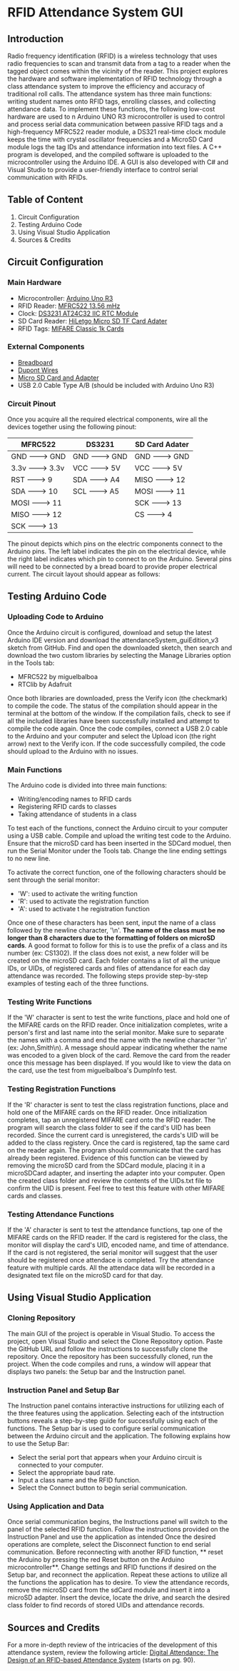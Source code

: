 # RFID Attendance System GUI

## Introduction
Radio frequency identification (RFID) is a wireless technology that uses radio frequencies to scan and transmit data from a tag to a reader when the tagged object comes within the vicinity of the reader. This project explores the hardware and software implementation of RFID technology through a class attendance system to improve the efficiency and accuracy of traditional roll calls. The attendance system has three main functions: writing student names onto RFID tags, enrolling classes, and collecting attendance data. To implement these functions, the following low-cost hardware are used to n Arduino UNO R3 microcontroller is used to control and process serial data communication between passive RFID tags and a high-frequency MFRC522 reader module, a DS321 real-time clock module keeps the time with crystal oscillator frequencies and a MicroSD Card module logs the tag IDs and attendance information into text files. A C++ program is developed, and the compiled software is uploaded to the microcontroller using the Arduino IDE. A GUI is also developed with C# and Visual Studio to provide a user-friendly interface to control serial communication with RFIDs. 

## Table of Content
1. Circuit Configuration
2. Testing Arduino Code
3. Using Visual Studio Application
4. Sources & Credits

## Circuit Configuration
### Main Hardware
* Microcontroller: [Arduino Uno R3](https://store-usa.arduino.cc/products/arduino-uno-rev3?selectedStore=us)
* RFID Reader: [MFRC522 13.56 mHz](https://www.amazon.com/HiLetgo-RFID-Kit-Arduino-Raspberry/dp/B01CSTW0IA/ref=asc_df_B01CSTW0IA/?tag=hyprod-20&linkCode=df0&hvadid=647148730756&hvpos=&hvnetw=g&hvrand=2299663500531607591&hvpone=&hvptwo=&hvqmt=&hvdev=c&hvdvcmdl=&hvlocint=&hvlocphy=9011338&hvtargid=pla-1950968056071&psc=1&mcid=819ac2e9397239b78367e15d0470ee4c)
* Clock: [DS3231 AT24C32 IIC RTC Module](https://www.aliexpress.us/item/2261799820200166.html?src=google&src=google&albch=shopping&acnt=708-803-3821&slnk=&plac=&mtctp=&albbt=Google_7_shopping&albagn=888888&isSmbAutoCall=false&needSmbHouyi=false&albcp=19108228023&albag=&trgt=&crea=en2261799820200166&netw=x&device=c&albpg=&albpd=en2261799820200166&gad_source=1&gclid=Cj0KCQiAoKeuBhCoARIsAB4WxtdrzofVaCXFfQmMjPVoTNQcGn4AYoM1V-A-bqKsD6yy65BhFXuKE4saAj1kEALw_wcB&gclsrc=aw.ds&aff_fcid=2c5a9bb0e15c4953b32941e9b104da2d-1707762094803-09207-UneMJZVf&aff_fsk=UneMJZVf&aff_platform=aaf&sk=UneMJZVf&aff_trace_key=2c5a9bb0e15c4953b32941e9b104da2d-1707762094803-09207-UneMJZVf&terminal_id=b5f3c000951b4f69ae3bca0c1097b246&afSmartRedirect=y&gatewayAdapt=glo2usa) 
* SD Card Reader: [HiLetgo Micro SD TF Card Adater](https://www.amazon.com/HiLetgo-Adater-Interface-Conversion-Arduino/dp/B07BJ2P6X6/ref=asc_df_B07BJ2P6X6/?tag=hyprod-20&linkCode=df0&hvadid=647234334956&hvpos=&hvnetw=g&hvrand=8346166213057054374&hvpone=&hvptwo=&hvqmt=&hvdev=c&hvdvcmdl=&hvlocint=&hvlocphy=9011338&hvtargid=pla-1029287783408&psc=1&mcid=7acea16e6edc307ca62dcdd7a235a416) 
* RFID Tags: [MIFARE Classic 1k Cards](https://www.amazon.com/MIFARE-Classic-13-56MHZ-ISO14443A-Cards%EF%BC%8CPrintable/dp/B0BYMXQ6N6/ref=asc_df_B0BYMXQ6N6/?tag=hyprod-20&linkCode=df0&hvadid=658845669061&hvpos=&hvnetw=g&hvrand=3454618515796438384&hvpone=&hvptwo=&hvqmt=&hvdev=c&hvdvcmdl=&hvlocint=&hvlocphy=9011338&hvtargid=pla-2190838661518&psc=1&mcid=5db62084ed05340b8514e455a2cb33fb)

### External Components
* [Breadboard](https://www.amazon.com/BB400-Solderless-Plug-BreadBoard-tie-points/dp/B0040Z1ERO/ref=asc_df_B0040Z1ERO/?tag=hyprod-20&linkCode=df0&hvadid=241888066999&hvpos=&hvnetw=g&hvrand=11321113631732130181&hvpone=&hvptwo=&hvqmt=&hvdev=c&hvdvcmdl=&hvlocint=&hvlocphy=9011338&hvtargid=pla-638906394402&psc=1&mcid=4e0e4823951f3fb7826a5b4d621b724d&gclid=Cj0KCQiAoKeuBhCoARIsAB4WxtekmzXjbO3Uf9iHF_sJbHP3GQomFNULf6C3eE2ws1iyvJn03j3RcZUaAhx2EALw_wcB)
* [Dupont Wires](https://www.amazon.com/ELOOGAA-Multicolored-Breadboard-Compatible-Projects/dp/B0BGSFGSBJ/ref=asc_df_B0BGSFGSBJ/?tag=hyprod-20&linkCode=df0&hvadid=642064378071&hvpos=&hvnetw=g&hvrand=16008973895026062695&hvpone=&hvptwo=&hvqmt=&hvdev=c&hvdvcmdl=&hvlocint=&hvlocphy=9011338&hvtargid=pla-1952043365195&psc=1&mcid=5779511b629f39fe9b701b6aa015931b)
* [Micro SD Card and Adapter](https://www.amazon.com/SanDisk-Extreme-microSD-UHS-I-Adapter/dp/B07FCMBLV6/ref=asc_df_B07FCMBLV6/?tag=hyprod-20&linkCode=df0&hvadid=309776868400&hvpos=&hvnetw=g&hvrand=7565830546258457434&hvpone=&hvptwo=&hvqmt=&hvdev=c&hvdvcmdl=&hvlocint=&hvlocphy=9011338&hvtargid=pla-523573402313&psc=1&mcid=40272264ed6d35979ab0e3d33075fa62&gclid=Cj0KCQiAoKeuBhCoARIsAB4Wxte-mM4ryvI6kypSvLHujwtgdTsEpYsrYg4kFNQxKMdpS_ASbg--oyQaAiHwEALw_wcB)
* USB 2.0 Cable Type A/B (should be included with Arduino Uno R3)

### Circuit Pinout
Once you acquire all the required electrical components, wire all the devices together using the following pinout: 

| MFRC522 | DS3231 | SD Card Adater |
| --- | --- | --- |
| GND ---> GND | GND ---> GND | GND ---> GND |
| 3.3v ---> 3.3v | VCC ---> 5V | VCC ---> 5V |
| RST ---> 9 | SDA ---> A4 | MISO ---> 12 |
| SDA ---> 10 | SCL ---> A5 | MOSI ---> 11 |
| MOSI ---> 11  | | SCK ---> 13 |
| MISO ---> 12 | | CS ---> 4 |
| SCK ---> 13 |

The pinout depicts which pins on the electric components connect to the Arduino pins. The left label indicates the pin on the electrical device, while the right label indicates which pin to connect to on the Arduino. Several pins will need to be connected by a bread board to provide proper electrical current. The circuit layout should appear as follows:

## Testing Arduino Code 

### Uploading Code to Arduino 

Once the Arduino circuit is configured, download and setup the latest Arduino IDE version and download the attendanceSystem_guiEdition_v3 sketch from GitHub. Find and open the downloaded sketch, then search and download the two custom libraries by selecting the Manage Libraries option in the Tools tab: 
* MFRC522 by miguelbalboa
* RTClib by Adafruit

Once both libraries are downloaded, press the Verify icon (the checkmark) to compile the code. The status of the compilation should appear in the terminal at the bottom of the window. If the compilation fails, check to see if all the included libraries have been successfully installed and attempt to compile the code again. Once the code compiles, connect a USB 2.0 cable to the Arduino and your computer and select the Upload icon (the right arrow) next to the Verify icon. If the code successfully compiled, the code should upload to the Arduino with no issues.

### Main Functions

The Arduino code is divided into three main functions: 
* Writing/encoding names to RFID cards
* Registering RFID cards to classes
* Taking attendance of students in a class

To test each of the functions, connect the Arduino circuit to your computer using a USB cable. Compile and upload the writing test code to the Arduino. Ensure that the microSD card has been inserted in the SDCard moduel, then run the Serial Monitor under the Tools tab. Change the line ending settings to no new line. 

To activate the correct function, one of the following characters should be sent through the serial monitor:
* 'W': used to activate the writing function
* 'R': used to activate the registration function
* 'A': used to activate t he registration function

Once one of these characters has been sent, input the name of a class followed by the newline character, '\n'. **The name of the class must be no longer than 8 characters due to the formatting of folders on microSD cards**. A good format to follow for this is to use the prefix of a class and its number (ex: CS1302). If the class does not exist, a new folder will be created on the microSD card. Each folder contains a list of all the unique IDs, or UIDs, of registered cards and files of attendance for each day attendance was recorded. The following steps provide step-by-step examples of testing each of the three functions.

### Testing Write Functions
If the 'W' character is sent to test the write functions, place and hold one of the MIFARE cards on the RFID reader. Once initialization completes, write a person's first and last name into the serial monitor. Make sure to separate the names with a comma and end the name with the newline character '\n' (ex: John,Smith\n). A message should appear indicating whether the name was encoded to a given block of the card. Remove the card from the reader once this message has been displayed. If you would like to view the data on the card, use the test from miguelbalboa's DumpInfo test.

### Testing Registration Functions
If the 'R' character is sent to test the class registration functions, place and hold one of the MIFARE cards on the RFID reader. Once initialization completes, tap an unregistered MIFARE card onto the RFID reader. The program will search the class folder to see if the card's UID has been recorded. Since the current card is unregistered, the cards's UID will be added to the class registery. Once the card is registered, tap the same card on the reader again. The program should communicate that the card has already been registered. Evidence of this function can be viewed by removing the microSD card from the SDCard module, placing it in a microSDCard adapter, and inserting the adapter into your computer. Open the created class folder and review the contents of the UIDs.txt file to confirm the UID is present. Feel free to test this feature with other MIFARE cards and classes. 

### Testing Attendance Functions
If the 'A' character is sent to test the attendance functions, tap one of the MIFARE cards on the RFID reader. If the card is registered for the class, the monitor will display the card's UID, encoded name, and time of attendance. If the card is not registered, the serial monitor will suggest that the user should be registered once attendace is completed. Try the attendance feature with multiple cards. All the attendace data will be recorded in a designated text file on the microSD card for that day. 

## Using Visual Studio Application

### Cloning Repository
The main GUI of the project is operable in Visual Studio. To access the project, open Visual Studio and select the Clone Repository option. Paste the GitHub URL and follow the instructions to successfully clone the repository. Once the repository has been successfully cloned, run the project. When the code compiles and runs, a window will appear that displays two panels: the Setup bar and the Instruction panel. 

### Instruction Panel and Setup Bar
The Instruction panel contains interactive instructions for utilizing each of the three features using the application. Selecting each of the intstruction buttons reveals a step-by-step guide for successfully using each of the functions. The Setup bar is used to configure serial communication between the Arduino circuit and the application. The following explains how to use the Setup Bar:

* Select the serial port that appears when your Arduino circuit is connected to your computer.
* Select the appropriate baud rate.
* Input a class name and the RFID function.
* Select the Connect button to begin serial communication.

### Using Application and Data
Once serial communication begins, the Instructions panel will switch to the panel of the selected RFID function. Follow the instructions provided on the Instruction Panel and use the application as intended Once the desired operations are complete, select the Disconnect function to end serial communication. Before reconnecting with another RFID function, ** reset the Arduino by pressing the red Reset button on the Arduino microcontroller**. Change settings and RFID functions if desired on the Setup bar, and reconnect the application. Repeat these actions to utilize all the functions the application has to desire. To view the attendance records, remove the microSD card from the sdCard module and insert it into a microSD adapter. Insert the device, locate the drive, and search the desired class folder to find records of stored UIDs and attendance records.

## Sources and Credits
For a more in-depth review of the intricacies of the development of this attendance system, review the following article: [Digital Attendance: The Design of an RFID-based Attendance System](https://issuu.com/vsuenglish/docs/volume_13?fr=xKAE9_zU1NQ) (starts on pg. 90).
